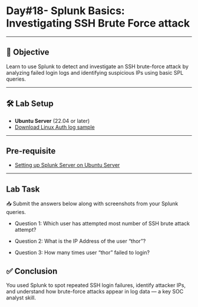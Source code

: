 # Day#18- Splunk Basics: Investigating SSH Brute Force attack

---

## 🎯 Objective

Learn to use Splunk to detect and investigate an SSH brute-force attack by analyzing failed login logs and identifying suspicious IPs using basic SPL queries.


---

## 🛠️ Lab Setup

- **Ubuntu Server** (22.04 or later)  
- [Download Linux Auth log sample](https://github.com/0xrajneesh/30-Days-SOC-Challenge-Beginner/blob/main/linux_auth_logs.json)

---

## Pre-requisite

- [Setting up Splunk Server on Ubuntu Server](https://github.com/0xrajneesh/90-Days-SOC-Challenge-Beginner/blob/main/Challenge%234/Task%231-Setting%20up%20Splunk.md)

---

## Lab Task

📥 Submit the answers below along with screenshots from your Splunk queries.


- Question 1: Which user has attempted most number of SSH brute attack attempt?

- Question 2: What is the IP Address of the user “thor”?

- Question 3: How many times user “thor” failed to login?




## ✅ Conclusion

You used Splunk to spot repeated SSH login failures, identify attacker IPs, and understand how brute-force attacks appear in log data — a key SOC analyst skill.


